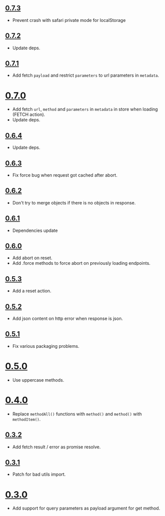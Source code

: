 ## [0.7.3](https://github.com/Kozea/redux-api-unrest/compare/v0.7.2...v0.7.3)

* Prevent crash with safari private mode for localStorage

## [0.7.2](https://github.com/Kozea/redux-api-unrest/compare/v0.7.1...v0.7.2)

* Update deps.

## [0.7.1](https://github.com/Kozea/redux-api-unrest/compare/v0.7.0...v0.7.1)

* Add fetch `payload` and restrict `parameters` to url parameters in `metadata`.

# [0.7.0](https://github.com/Kozea/redux-api-unrest/compare/v0.6.4...v0.7.0)

* Add fetch `url`, `method` and `parameters` in `metadata` in store when loading (FETCH action).
* Update deps.

## [0.6.4](https://github.com/Kozea/redux-api-unrest/compare/v0.6.3...v0.6.4)

* Update deps.

## [0.6.3](https://github.com/Kozea/redux-api-unrest/compare/v0.6.2...v0.6.3)

* Fix force bug when request got cached after abort.

## [0.6.2](https://github.com/Kozea/redux-api-unrest/compare/v0.6.1...v0.6.2)

* Don't try to merge objects if there is no objects in response.

## [0.6.1](https://github.com/Kozea/redux-api-unrest/compare/v0.6.0...v0.6.1)

* Dependencies update

## [0.6.0](https://github.com/Kozea/redux-api-unrest/compare/v0.5.3...v0.6.0)

* Add abort on reset.
* Add .force methods to force abort on previously loading endpoints.

## [0.5.3](https://github.com/Kozea/redux-api-unrest/compare/v0.5.2...v0.5.3)

* Add a reset action.

## [0.5.2](https://github.com/Kozea/redux-api-unrest/compare/v0.5.1...v0.5.2)

* Add json content on http error when response is json.

## [0.5.1](https://github.com/Kozea/redux-api-unrest/compare/v0.5.0...v0.5.1)

* Fix various packaging problems.

# [0.5.0](https://github.com/Kozea/redux-api-unrest/compare/v0.4.0...v0.5.0)

* Use uppercase methods.

# [0.4.0](https://github.com/Kozea/redux-api-unrest/compare/v0.3.2...v0.4.0)

* Replace `methodAll()` functions with `method()` and `method()` with `methodItem()`.

## [0.3.2](https://github.com/Kozea/redux-api-unrest/compare/v0.3.1...v0.3.2)

* Add fetch result / error as promise resolve.

## [0.3.1](https://github.com/Kozea/redux-api-unrest/compare/v0.3.0...v0.3.1)

* Patch for bad utils import.

# [0.3.0](https://github.com/Kozea/redux-api-unrest/compare/v0.2.3...v0.3.0)

* Add support for query parameters as payload argument for get method.
